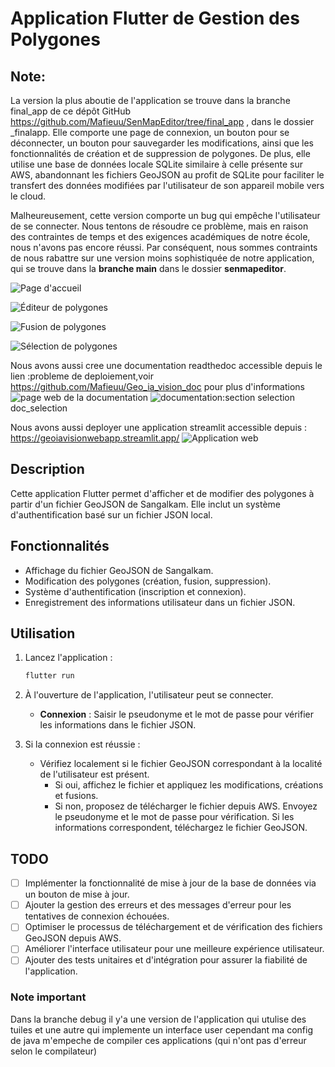 
# Application Flutter de Gestion des Polygones
## Note: 
La version la plus aboutie de l'application se trouve dans la branche final_app de ce dépôt GitHub https://github.com/Mafieuu/SenMapEditor/tree/final_app , dans le dossier _finalapp. Elle comporte une page de connexion, un bouton pour se déconnecter, un bouton pour sauvegarder les modifications, ainsi que les fonctionnalités de création et de suppression de polygones. De plus, elle utilise une base de données locale SQLite similaire à celle présente sur AWS, abandonnant les fichiers GeoJSON au profit de SQLite pour faciliter le transfert des données modifiées par l'utilisateur de son appareil mobile vers le cloud.

Malheureusement, cette version comporte un bug qui empêche l'utilisateur de se connecter. Nous tentons de résoudre ce problème, mais en raison des contraintes de temps et des exigences académiques de notre école, nous n'avons pas encore réussi. Par conséquent, nous sommes contraints de nous rabattre sur une version moins sophistiquée de notre application, qui se trouve dans la **branche main** dans le dossier **senmapeditor**.

![Page d'accueil](login.png)

![Éditeur de polygones](editeur.png)

![Fusion de polygones](merge.png)

![Sélection de polygones](selection.png)

Nous avons aussi cree une documentation readthedoc accessible depuis le lien :probleme de deploiement,voir https://github.com/Mafieuu/Geo_ia_vision_doc pour plus d'informations
![page web de la documentation](doc.png)
![documentation:section selection](doc_selection.png)
doc_selection

Nous avons aussi deployer une application streamlit accessible depuis : https://geoiavisionwebapp.streamlit.app/
![Application web ](web.png)


## Description
Cette application Flutter permet d'afficher et de modifier des polygones à partir d'un fichier GeoJSON de Sangalkam. Elle inclut un système d'authentification basé sur un fichier JSON local.

## Fonctionnalités
- Affichage du fichier GeoJSON de Sangalkam.
- Modification des polygones (création, fusion, suppression).
- Système d'authentification (inscription et connexion).
- Enregistrement des informations utilisateur dans un fichier JSON.


## Utilisation
1. Lancez l'application :
   ```bash
   flutter run
   ```
2. À l'ouverture de l'application, l'utilisateur peut se connecter.

   - **Connexion** : Saisir le pseudonyme et le mot de passe pour vérifier les informations dans le fichier JSON.

3. Si la connexion est réussie :
   - Vérifiez localement si le fichier GeoJSON correspondant à la localité de l'utilisateur est présent.
     - Si oui, affichez le fichier et appliquez les modifications, créations et fusions.
     - Si non, proposez de télécharger le fichier depuis AWS. Envoyez le pseudonyme et le mot de passe pour vérification. Si les informations correspondent, téléchargez le fichier GeoJSON.

## TODO
- [ ] Implémenter la fonctionnalité de mise à jour de la base de données via un bouton de mise à jour.
- [ ] Ajouter la gestion des erreurs et des messages d'erreur pour les tentatives de connexion échouées.
- [ ] Optimiser le processus de téléchargement et de vérification des fichiers GeoJSON depuis AWS.
- [ ] Améliorer l'interface utilisateur pour une meilleure expérience utilisateur.
- [ ] Ajouter des tests unitaires et d'intégration pour assurer la fiabilité de l'application.
### Note important 
Dans la branche debug il y'a une version de l'application qui utulise des tuiles et une autre qui implemente un interface user
cependant ma config de java m'empeche de compiler ces applications (qui n'ont pas d'erreur selon le compilateur)

